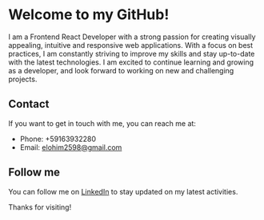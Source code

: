 # Welcome to my GitHub!

I am a Frontend React Developer with a strong passion for creating visually appealing, intuitive and responsive web applications. With a focus on best practices, I am constantly striving to improve my skills and stay up-to-date with the latest technologies. I am excited to continue learning and growing as a developer, and look forward to working on new and challenging projects.

## Contact

If you want to get in touch with me, you can reach me at:
- Phone: +59163932280
- Email: elohim2598@gmail.com

## Follow me

You can follow me on [LinkedIn](https://www.linkedin.com/in/sebastianperrone/) to stay updated on my latest activities.

Thanks for visiting!
